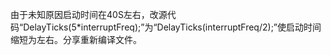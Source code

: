 由于未知原因启动时间在40S左右，改源代码“DelayTicks(5*interruptFreq);”为“DelayTicks(interruptFreq/2);”使启动时间缩短为左右。分享重新编译文件。
